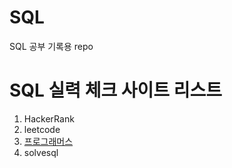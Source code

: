# SQL
SQL 공부 기록용 repo

# SQL 실력 체크 사이트 리스트
1. HackerRank
2. leetcode
3. [프로그래머스](https://school.programmers.co.kr/learn/challenges?tab=sql_practice_kit)
4. solvesql
